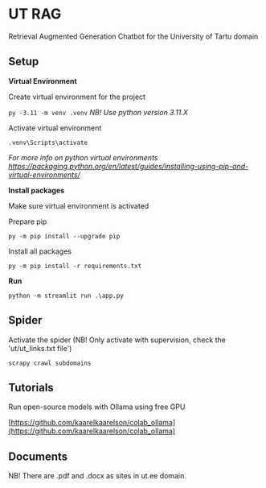 # UT RAG

Retrieval Augmented Generation Chatbot for the University of Tartu domain

## Setup

**Virtual Environment**

Create virtual environment for the project

`py -3.11 -m venv .venv` _NB! Use python version 3.11.X_

Activate virtual environment

`.venv\Scripts\activate`

_For more info on python virtual environments https://packaging.python.org/en/latest/guides/installing-using-pip-and-virtual-environments/_

**Install packages**

Make sure virtual environment is activated

Prepare pip

`py -m pip install --upgrade pip`

Install all packages

`py -m pip install -r requirements.txt`

**Run**

`python -m streamlit run .\app.py`

## Spider

Activate the spider (NB! Only activate with supervision, check the 'ut/ut_links.txt file')

`scrapy crawl subdomains`

## Tutorials

Run open-source models with Ollama using free GPU

[https://github.com/kaarelkaarelson/colab_ollama](https://github.com/kaarelkaarelson/colab_ollama)

## Documents

NB! There are .pdf and .docx as sites in ut.ee domain.
